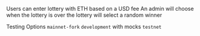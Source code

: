 Users can enter lottery with ETH based on a USD fee
An admin will choose when the lottery is over
the lottery will select a random winner

Testing Options
`mainnet-fork`
`development` with mocks
`testnet`